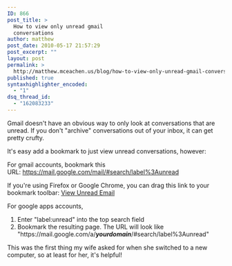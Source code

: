 ```yaml
---
ID: 866
post_title: >
  How to view only unread gmail
  conversations
author: matthew
post_date: 2010-05-17 21:57:29
post_excerpt: ""
layout: post
permalink: >
  http://matthew.mceachen.us/blog/how-to-view-only-unread-gmail-conversations-866.html
published: true
syntaxhighlighter_encoded:
  - "1"
dsq_thread_id:
  - "162083233"
---
```

Gmail doesn't have an obvious way to only look at conversations that are unread. If you don't "archive" conversations out of your inbox, it can get pretty crufty.

It's easy add a bookmark to just view unread conversations, however:

<!--more-->

For gmail accounts, bookmark this URL: <a href="https://mail.google.com/mail/#search/label%3Aunread">https://mail.google.com/mail/#search/label%3Aunread</a>

If you're using Firefox or Google Chrome, you can drag this link to your bookmark toolbar: <a href="https://mail.google.com/mail/#search/label%3Aunread">View Unread Email</a>

For google apps accounts,
<ol>
	<li>Enter "label:unread" into the top search field</li>
	<li>Bookmark the resulting page. The URL will look like "https://mail.google.com/a/<strong><em>yourdomain</em></strong>/#search/label%3Aunread"</li>
</ol>
This was the first thing my wife asked for when she switched to a new computer, so at least for her, it's helpful!